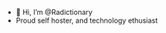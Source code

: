 - 👋 Hi, I’m @Radictionary
- Proud self hoster, and technology ethusiast

<!---
RK129/RK129 is a ✨ special ✨ repository because its `README.md` (this file) appears on your GitHub profile.
You can click the Preview link to take a look at your changes.
--->
